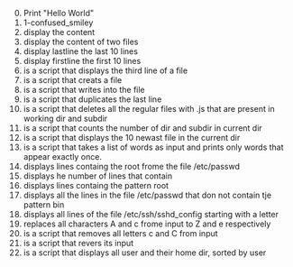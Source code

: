 0. Print "Hello World"
1. 1-confused_smiley
2. display the content
3. display the content of two files
4. display lastline the last 10 lines
5. display firstline the first 10 lines
6. is a script that displays the third line of a file
7. is a script that creats a file
8. is a script that writes into the file
9. is  a script that duplicates the last line
10. is a script that deletes all the regular files with .js that are present in working dir and subdir
11. is a script that counts the number of dir and subdir in current dir
12. is a script that displays the 10 newast file in the current dir
13. is a script that takes a list of words as input and prints only words that appear exactly once.
14. displays lines containg the root frome the file /etc/passwd
15. displays he number of lines that contain
16. displays lines containg the pattern root
17. displays all the lines in the file /etc/passwd that don not contain tje pattern bin
18. displays all lines of the file /etc/ssh/sshd_config starting with a letter
19. replaces all characters A and c frome input to Z and e respectively
20. is a script that removes all letters c and C from input
21. is a script that revers its input
22. is a script that displays all user and their home dir, sorted by user
